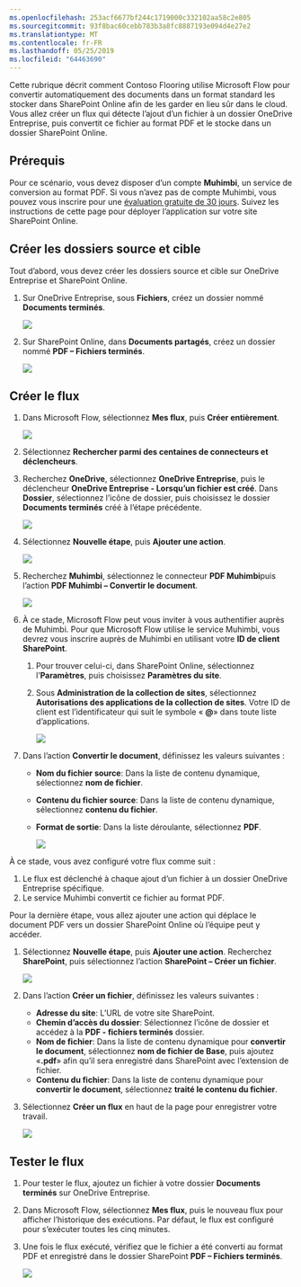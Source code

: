 ```yaml
---
ms.openlocfilehash: 253acf6677bf244c1719000c332102aa58c2e805
ms.sourcegitcommit: 93f8bac60cebb783b3a8fc8887193e094d4e27e2
ms.translationtype: MT
ms.contentlocale: fr-FR
ms.lasthandoff: 05/25/2019
ms.locfileid: "64463690"
---
```

Cette rubrique décrit comment Contoso Flooring utilise Microsoft Flow pour convertir automatiquement des documents dans un format standard les stocker dans SharePoint Online afin de les garder en lieu sûr dans le cloud. Vous allez créer un flux qui détecte l’ajout d’un fichier à un dossier OneDrive Entreprise, puis convertit ce fichier au format PDF et le stocke dans un dossier SharePoint Online. 

## <a name="prerequisites"></a>Prérequis
Pour ce scénario, vous devez disposer d’un compte **Muhimbi**, un service de conversion au format PDF. Si vous n’avez pas de compte Muhimbi, vous pouvez vous inscrire pour une [évaluation gratuite de 30 jours](http://www.muhimbi.com/Products/PDF-Converter-for-SharePoint/Products-PDF-Converter-for-SharePoint-Free-Trial.aspx). Suivez les instructions de cette page pour déployer l’application sur votre site SharePoint Online. 

## <a name="create-the-source-and-target-folders"></a>Créer les dossiers source et cible
Tout d’abord, vous devez créer les dossiers source et cible sur OneDrive Entreprise et SharePoint Online. 

1. Sur OneDrive Entreprise, sous **Fichiers**, créez un dossier nommé **Documents terminés**. 
   
    ![](./media/learning-create-pdf/onedrive-folder.png)
2. Sur SharePoint Online, dans **Documents partagés**, créez un dossier nommé **PDF – Fichiers terminés**. 
   
    ![](./media/learning-create-pdf/sharepoint-folder.png)

## <a name="create-the-flow"></a>Créer le flux
1. Dans Microsoft Flow, sélectionnez **Mes flux**, puis **Créer entièrement**. 
   
    ![](./media/learning-create-pdf/create-blank-flow.png)
2. Sélectionnez **Rechercher parmi des centaines de connecteurs et déclencheurs**.
3. Recherchez **OneDrive**, sélectionnez **OneDrive Entreprise**, puis le déclencheur **OneDrive Entreprise - Lorsqu’un fichier est créé**. Dans **Dossier**, sélectionnez l’icône de dossier, puis choisissez le dossier **Documents terminés** créé à l’étape précédente. 
   
    ![](./media/learning-create-pdf/onedrive-trigger.png)
4. Sélectionnez **Nouvelle étape**, puis **Ajouter une action**. 
   
    ![](./media/learning-create-pdf/new-action.png)
5. Recherchez **Muhimbi**, sélectionnez le connecteur **PDF Muhimbi**puis l’action **PDF Muhimbi – Convertir le document**.
   
    ![](./media/learning-create-pdf/muhimbi-action.png)
6. À ce stade, Microsoft Flow peut vous inviter à vous authentifier auprès de Muhimbi. Pour que Microsoft Flow utilise le service Muhimbi, vous devrez vous inscrire auprès de Muhimbi en utilisant votre **ID de client SharePoint**. 
   
   1. Pour trouver celui-ci, dans SharePoint Online, sélectionnez l’**Paramètres**, puis choisissez **Paramètres du site**.
   2. Sous **Administration de la collection de sites**, sélectionnez **Autorisations des applications de la collection de sites**. Votre ID de client est l’identificateur qui suit le symbole « **@**» dans toute liste d’applications. 
      
       ![](./media/learning-create-pdf/tenant-id.png)
7. Dans l’action **Convertir le document**, définissez les valeurs suivantes :
   
   * **Nom du fichier source**: Dans la liste de contenu dynamique, sélectionnez **nom de fichier**.
   * **Contenu du fichier source**: Dans la liste de contenu dynamique, sélectionnez **contenu du fichier**.
   * **Format de sortie**: Dans la liste déroulante, sélectionnez **PDF**.
     
     ![](./media/learning-create-pdf/muhimbi-configuration.png)

À ce stade, vous avez configuré votre flux comme suit : 

1. Le flux est déclenché à chaque ajout d’un fichier à un dossier OneDrive Entreprise spécifique. 
2. Le service Muhimbi convertit ce fichier au format PDF. 

Pour la dernière étape, vous allez ajouter une action qui déplace le document PDF vers un dossier SharePoint Online où l’équipe peut y accéder.  

1. Sélectionnez **Nouvelle étape**, puis **Ajouter une action**.  Recherchez **SharePoint**, puis sélectionnez l’action **SharePoint – Créer un fichier**. 
   
    ![](./media/learning-create-pdf/sharepoint-create-file.png)
2. Dans l’action **Créer un fichier**, définissez les valeurs suivantes :
   
   * **Adresse du site**: L’URL de votre site SharePoint.  
   * **Chemin d’accès du dossier**: Sélectionnez l’icône de dossier et accédez à la **PDF - fichiers terminés** dossier.
   * **Nom de fichier**: Dans la liste de contenu dynamique pour **convertir le document**, sélectionnez **nom de fichier de Base**, puis ajoutez «**.pdf**» afin qu’il sera enregistré dans SharePoint avec l’extension de fichier. 
   * **Contenu du fichier**: Dans la liste de contenu dynamique pour **convertir le document**, sélectionnez **traité le contenu du fichier**.
3. Sélectionnez **Créer un flux** en haut de la page pour enregistrer votre travail.
   
    ![](./media/learning-create-pdf/sharepoint-configure-file.png)

## <a name="test-the-flow"></a>Tester le flux
1. Pour tester le flux, ajoutez un fichier à votre dossier **Documents terminés** sur OneDrive Entreprise. 
2. Dans Microsoft Flow, sélectionnez **Mes flux**, puis le nouveau flux pour afficher l’historique des exécutions. Par défaut, le flux est configuré pour s’exécuter toutes les cinq minutes. 
3. Une fois le flux exécuté, vérifiez que le fichier a été converti au format PDF et enregistré dans le dossier SharePoint **PDF – Fichiers terminés**. 
   
    ![](./media/learning-create-pdf/test-the-flow.png)

